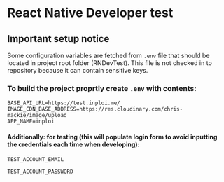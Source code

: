 # React Native Developer test

## Important setup notice
Some configuration variables are fetched from `.env` file that should be located in project root folder (RNDevTest). This file is not checked in to repository because it can contain sensitive keys.

### To build the project proprtly create `.env` with contents:

```
BASE_API_URL=https://test.inploi.me/
IMAGE_CDN_BASE_ADDRESS=https://res.cloudinary.com/chris-mackie/image/upload
APP_NAME=inploi
```

#### Additionally: for testing (this will populate login form to avoid inputting the credentials each time when developing):
`TEST_ACCOUNT_EMAIL`

`TEST_ACCOUNT_PASSWORD`
